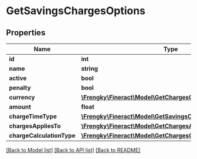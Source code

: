 # GetSavingsChargesOptions

## Properties
Name | Type | Description | Notes
------------ | ------------- | ------------- | -------------
**id** | **int** |  | [optional] 
**name** | **string** |  | [optional] 
**active** | **bool** |  | [optional] 
**penalty** | **bool** |  | [optional] 
**currency** | [**\Frengky\Fineract\Model\GetChargesCurrencyResponse**](GetChargesCurrencyResponse.md) |  | [optional] 
**amount** | **float** |  | [optional] 
**chargeTimeType** | [**\Frengky\Fineract\Model\GetSavingsChargesChargeTimeType**](GetSavingsChargesChargeTimeType.md) |  | [optional] 
**chargesAppliesTo** | [**\Frengky\Fineract\Model\GetChargesAppliesTo**](GetChargesAppliesTo.md) |  | [optional] 
**chargeCalculationType** | [**\Frengky\Fineract\Model\GetChargesChargeCalculationType**](GetChargesChargeCalculationType.md) |  | [optional] 

[[Back to Model list]](../../README.md#documentation-for-models) [[Back to API list]](../../README.md#documentation-for-api-endpoints) [[Back to README]](../../README.md)

